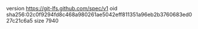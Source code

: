 version https://git-lfs.github.com/spec/v1
oid sha256:02c0f9294fd8c468a980261ae5042eff811351a96eb2b3760683ed027c21c6a5
size 7940

